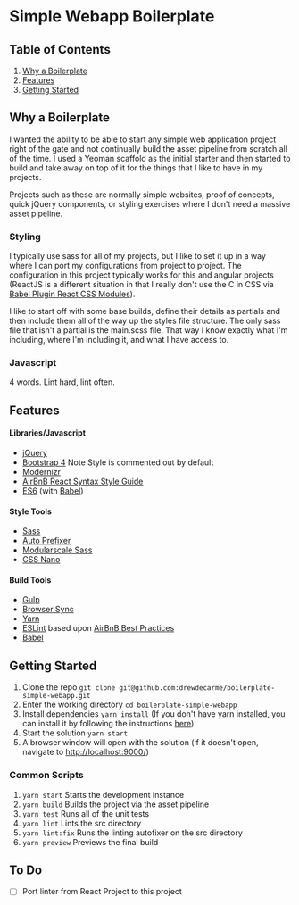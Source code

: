 # Simple Webapp Boilerplate

## Table of Contents
1. [Why a Boilerplate](#why-a-boilerplate)
2. [Features](#features)
3. [Getting Started](#getting-started)

## Why a Boilerplate
I wanted the ability to be able to start any simple web application project right of the gate and not continually build the asset pipeline from scratch all of the time. I used a Yeoman scaffold as the initial starter and then started to build and take away on top of it for the things that I like to have in my projects.

Projects such as these are normally simple websites, proof of concepts, quick jQuery components, or styling exercises where I don't need a massive asset pipeline.

### Styling
I typically use sass for all of my projects, but I like to set it up in a way where I can port my configurations from project to project. The configuration in this project typically works for this and angular projects (ReactJS is a different situation in that I really don't use the C in CSS via [Babel Plugin React CSS Modules](https://github.com/gajus/babel-plugin-react-css-modules)).

I like to start off with some base builds, define their details as partials and then include them all of the way up the styles file structure. The only sass file that isn't a partial is the main.scss file. That way I know exactly what I'm including, where I'm including it, and what I have access to.

### Javascript
4 words. Lint hard, lint often.


## Features
#### Libraries/Javascript
- [jQuery](https://jquery.com/)
- [Bootstrap 4](https://v4-alpha.getbootstrap.com/) Note Style is commented out by default
- [Modernizr](https://modernizr.com/)
- [AirBnB React Syntax Style Guide](https://github.com/airbnb/javascript/tree/master/react)
- [ES6](http://es6-features.org) (with [Babel](https://babeljs.io))

#### Style Tools
- [Sass](http://sass-lang.com/)
- [Auto Prefixer](https://github.com/postcss/autoprefixer)
- [Modularscale Sass](https://github.com/modularscale/modularscale-sass)
- [CSS Nano](http://cssnano.co/)

#### Build Tools
- [Gulp](http://gulpjs.com/)
- [Browser Sync](https://www.browsersync.io/)
- [Yarn](https://yarnpkg.com/en/)
- [ESLint](http://eslint.org/) based upon [AirBnB Best Practices](https://github.com/airbnb/javascript/tree/master/linters)
- [Babel](https://babeljs.io/)

## Getting Started
  1. Clone the repo `git clone git@github.com:drewdecarme/boilerplate-simple-webapp.git`
  2. Enter the working directory `cd boilerplate-simple-webapp`
  3. Install dependencies `yarn install` (If you don't have yarn installed, you can install it by following the instructions [here](https://yarnpkg.com/lang/en/docs/install/))
  4. Start the solution `yarn start`
  5. A browser window will open with the solution (if it doesn't open, navigate to [http://localhost:9000/](http://localhost:9000))

### Common Scripts
  1. `yarn start` Starts the development instance
  3. `yarn build` Builds the project via the asset pipeline
  4. `yarn test` Runs all of the unit tests
  5. `yarn lint` Lints the src directory
  6. `yarn lint:fix` Runs the linting autofixer on the src directory
  6. `yarn preview` Previews the final build

## To Do
- [ ] Port linter from React Project to this project
